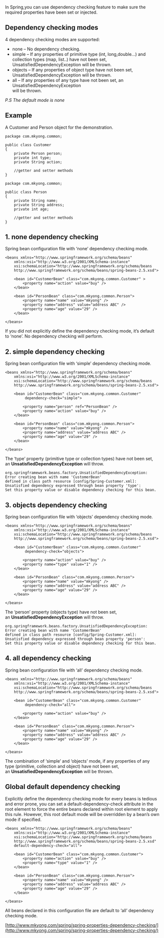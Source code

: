 In Spring,you can use dependency checking feature to make sure the required properties have been set or injected.

## Dependency checking modes

4 dependency checking modes are supported:

*   none – No dependency checking.
*   simple – If any properties of primitive type (int, long,double…) and collection types (map, list..) have not been set, UnsatisfiedDependencyException will be thrown.
*   objects – If any properties of object type have not been set, UnsatisfiedDependencyException will be thrown.
*   all – If any properties of any type have not been set, an UnsatisfiedDependencyException  
    will be thrown.

_P.S The default mode is none_

## Example

A Customer and Person object for the demonstration.

    package com.mkyong.common;

    public class Customer
    {
    	private Person person;
    	private int type;
    	private String action;

    	//getter and setter methods
    }

    package com.mkyong.common;

    public class Person
    {
    	private String name;
    	private String address;
    	private int age;

    	//getter and setter methods
    }

## 1\. none dependency checking

Spring bean configuration file with ‘none’ dependency checking mode.

    <beans xmlns="http://www.springframework.org/schema/beans"
    	xmlns:xsi="http://www.w3.org/2001/XMLSchema-instance"
    	xsi:schemaLocation="http://www.springframework.org/schema/beans
    	http://www.springframework.org/schema/beans/spring-beans-2.5.xsd">

    	<bean id="CustomerBean" class="com.mkyong.common.Customer" >
    		<property name="action" value="buy" />
    	</bean>

    	<bean id="PersonBean" class="com.mkyong.common.Person">
    		<property name="name" value="mkyong" />
    		<property name="address" value="address ABC" />
    		<property name="age" value="29" />
    	</bean>

    </beans>

If you did not explicitly define the dependency checking mode, it’s default to ‘none’. No dependency checking will perform.

## 2\. simple dependency checking

Spring bean configuration file with ‘simple’ dependency checking mode.

    <beans xmlns="http://www.springframework.org/schema/beans"
    	xmlns:xsi="http://www.w3.org/2001/XMLSchema-instance"
    	xsi:schemaLocation="http://www.springframework.org/schema/beans
    	http://www.springframework.org/schema/beans/spring-beans-2.5.xsd">

    	<bean id="CustomerBean" class="com.mkyong.common.Customer"
             dependency-check="simple">

    		<property name="person" ref="PersonBean" />
    		<property name="action" value="buy" />
    	</bean>

    	<bean id="PersonBean" class="com.mkyong.common.Person">
    		<property name="name" value="mkyong" />
    		<property name="address" value="address ABC" />
    		<property name="age" value="29" />
    	</bean>

    </beans>

The ‘type’ property (primitive type or collection types) have not been set, an **UnsatisfiedDependencyException** will throw.

    org.springframework.beans.factory.UnsatisfiedDependencyException:
    Error creating bean with name 'CustomerBean'
    defined in class path resource [config/Spring-Customer.xml]:
    Unsatisfied dependency expressed through bean property 'type':
    Set this property value or disable dependency checking for this bean.

## 3\. objects dependency checking

Spring bean configuration file with ‘objects’ dependency checking mode.

    <beans xmlns="http://www.springframework.org/schema/beans"
    	xmlns:xsi="http://www.w3.org/2001/XMLSchema-instance"
    	xsi:schemaLocation="http://www.springframework.org/schema/beans
    	http://www.springframework.org/schema/beans/spring-beans-2.5.xsd">

    	<bean id="CustomerBean" class="com.mkyong.common.Customer"
             dependency-check="objects">

    		<property name="action" value="buy" />
    		<property name="type" value="1" />
    	</bean>

    	<bean id="PersonBean" class="com.mkyong.common.Person">
    		<property name="name" value="mkyong" />
    		<property name="address" value="address ABC" />
    		<property name="age" value="29" />
    	</bean>

    </beans>

The ‘person’ property (objects type) have not been set, an **UnsatisfiedDependencyException** will throw.

    org.springframework.beans.factory.UnsatisfiedDependencyException:
    Error creating bean with name 'CustomerBean'
    defined in class path resource [config/Spring-Customer.xml]:
    Unsatisfied dependency expressed through bean property 'person':
    Set this property value or disable dependency checking for this bean.

## 4\. all dependency checking

Spring bean configuration file with ‘all’ dependency checking mode.

    <beans xmlns="http://www.springframework.org/schema/beans"
    	xmlns:xsi="http://www.w3.org/2001/XMLSchema-instance"
    	xsi:schemaLocation="http://www.springframework.org/schema/beans
    	http://www.springframework.org/schema/beans/spring-beans-2.5.xsd">

    	<bean id="CustomerBean" class="com.mkyong.common.Customer"
             dependency-check="all">

    		<property name="action" value="buy" />
    	</bean>

    	<bean id="PersonBean" class="com.mkyong.common.Person">
    		<property name="name" value="mkyong" />
    		<property name="address" value="address ABC" />
    		<property name="age" value="29" />
    	</bean>

    </beans>

The combination of ‘simple’ and ‘objects’ mode, if any properties of any type (primitive, collection and object) have not been set, an **UnsatisfiedDependencyException** will be thrown.

## Global default dependency checking

Explicitly define the dependency checking mode for every beans is tedious and error prone, you can set a default-dependency-check attribute in the <beans> root element to force the entire beans declared within <beans> root element to apply this rule. However, this root default mode will be overridden by a bean’s own mode if specified.

    <beans xmlns="http://www.springframework.org/schema/beans"
    	xmlns:xsi="http://www.w3.org/2001/XMLSchema-instance"
    	xsi:schemaLocation="http://www.springframework.org/schema/beans
    	http://www.springframework.org/schema/beans/spring-beans-2.5.xsd"
    	default-dependency-check="all">

    	<bean id="CustomerBean" class="com.mkyong.common.Customer">
    		<property name="action" value="buy" />
    		<property name="type" value="1" />
    	</bean>

    	<bean id="PersonBean" class="com.mkyong.common.Person">
    		<property name="name" value="mkyong" />
    		<property name="address" value="address ABC" />
    		<property name="age" value="29" />
    	</bean>

    </beans>

All beans declared in this configuration file are default to ‘all’ dependency checking mode.

[http://www.mkyong.com/spring/spring-properties-dependency-checking/](http://www.mkyong.com/spring/spring-properties-dependency-checking/)
